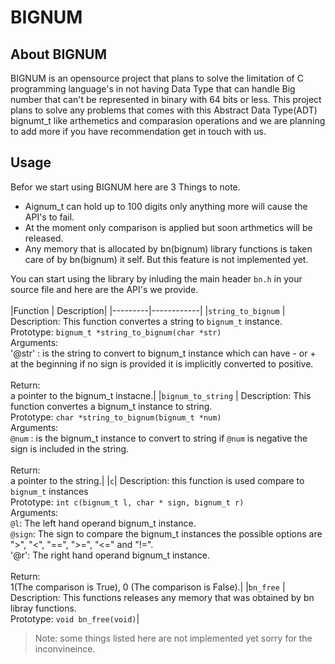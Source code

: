 # BIGNUM

## About BIGNUM
BIGNUM is an opensource project that plans to solve the limitation of C programming language's in not having Data Type that can handle Big number that can't be represented in binary with 64 bits or less. This project plans to solve any problems that comes with this Abstract Data Type(ADT) bignumt_t like arthemetics and comparasion operations and we are planning to add more if you have recommendation get in touch with us.

## Usage
Befor we start using BIGNUM here are 3 Things to note.
- Aignum_t can hold up to 100 digits only anything more will cause the API's to fail.<br>
- At the moment only comparison is applied but soon arthmetics will be released.<br>
- Any memory that is allocated by bn(bignum) library functions is taken care of by bn(bignum) it self. But this feature is not implemented yet.<br>

You can start using the library by inluding the main header `bn.h` in your source file and here are the API's we provide.<br>
<br>
|Function | Description|
|---------|------------|
|`string_to_bignum` | Description: This function convertes a string to `bignum_t` instance.<br>Prototype: `bignum_t *string_to_bignum(char *str)`<br>Arguments:<br>    '@str' : is the string to convert to bignum_t instance which can have - or + at the beginning if no sign is provided it is implicitly converted to positive.<br><br>Return:<br>    a pointer to the bignum_t instacne.|
|`bignum_to_string` | Description: This function convertes a bignum_t instance to string.<br>Prototype: `char *string_to_bignum(bignum_t *num)`<br>Arguments:<br>    `@num` : is the bignum_t instance to convert to string if `@num` is negative the sign is included in the string.<br><br>Return:<br>    a pointer to the string.|
|`c`| Description: this function is used compare to `bignum_t` instances<br>Prototype: `int c(bignum_t l, char * sign, bignum_t r)`<br>Arguments:<br>    `@l`: The left hand operand bignum_t instance.<br>    `@sign`: The sign to compare the bignum_t instances the possible options are ">", "<", "==", ">=", "<=" and "!=".<br>    '@r': The right hand operand bignum_t instance.<br><br>Return:<br>    1(The comparison is True), 0 (The comparison is False).|
|`bn_free` | Description: This functions releases any memory that was obtained by bn libray functions.<br>Prototype: `void bn_free(void)`|

> Note: some things listed here are not implemented yet sorry for the inconvineince.
